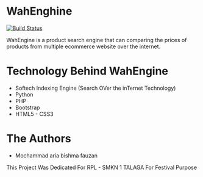 # WahEnghine

[![Build Status](https://travis-ci.org/joemccann/dillinger.svg?branch=master)](https://travis-ci.org/joemccann/dillinger)

WahEngine is a product search engine that can comparing the prices of products from multiple ecommerce website over the internet.

# Technology Behind WahEngine
  - Softech Indexing Engine (Search OVer the inTernet Technology)
  - Python
  - PHP
  - Bootstrap
  - HTML5 - CSS3

# The Authors
  - Mochammad aria bishma fauzan

This Project Was Dedicated For RPL - SMKN 1 TALAGA For Festival Purpose